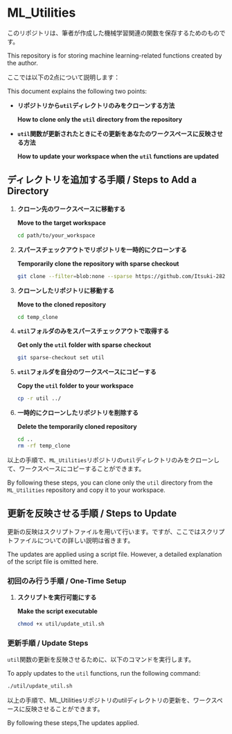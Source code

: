 # ML_Utilities
このリポジトリは、筆者が作成した機械学習関連の関数を保存するためのものです。

This repository is for storing machine learning-related functions created by the author.

ここでは以下の2点について説明します：

This document explains the following two points:

- **リポジトリから`util`ディレクトリのみをクローンする方法**

  **How to clone only the `util` directory from the repository**
  
- **`util`関数が更新されたときにその更新をあなたのワークスペースに反映させる方法**

  **How to update your workspace when the `util` functions are updated**

## ディレクトリを追加する手順 / Steps to Add a Directory

1. **クローン先のワークスペースに移動する**
   
   **Move to the target workspace**

    ```sh
    cd path/to/your_workspace
    ```

2. **スパースチェックアウトでリポジトリを一時的にクローンする**
   
   **Temporarily clone the repository with sparse checkout**

    ```sh
    git clone --filter=blob:none --sparse https://github.com/Itsuki-2822/ML_Utilities.git temp_clone
    ```

3. **クローンしたリポジトリに移動する**
   
   **Move to the cloned repository**

    ```sh
    cd temp_clone
    ```

4. **`util`フォルダのみをスパースチェックアウトで取得する**
   
   **Get only the `util` folder with sparse checkout**

    ```sh
    git sparse-checkout set util
    ```

5. **`util`フォルダを自分のワークスペースにコピーする**
   
   **Copy the `util` folder to your workspace**

    ```sh
    cp -r util ../
    ```

6. **一時的にクローンしたリポジトリを削除する**
   
   **Delete the temporarily cloned repository**

    ```sh
    cd ..
    rm -rf temp_clone
    ```

以上の手順で、`ML_Utilities`リポジトリの`util`ディレクトリのみをクローンして、ワークスペースにコピーすることができます。

By following these steps, you can clone only the `util` directory from the `ML_Utilities` repository and copy it to your workspace.


## 更新を反映させる手順 / Steps to Update
更新の反映はスクリプトファイルを用いて行います。ですが、ここではスクリプトファイルについての詳しい説明は省きます。

The updates are applied using a script file. However, a detailed explanation of the script file is omitted here.

### 初回のみ行う手順 / One-Time Setup

1. **スクリプトを実行可能にする**

   **Make the script executable**

    ```sh
    chmod +x util/update_util.sh
    ```

### 更新手順 / Update Steps

`util`関数の更新を反映させるために、以下のコマンドを実行します。

To apply updates to the `util` functions, run the following command:

```sh
./util/update_util.sh
```

以上の手順で、ML_Utilitiesリポジトリのutilディレクトリの更新を、ワークスペースに反映させることができます。

By following these steps,The updates applied.

